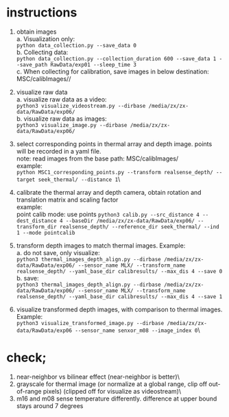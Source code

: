 # instructions

1. obtain images\
    a. Visualization only:\
        `python data_collection.py --save_data 0`\
    b. Collecting data:\
        `python data_collection.py --collection_duration 600 --save_data 1 --save_path RawData/exp01 --sleep_time 3`\
    c. When collecting for calibration, save images in below destination: 
        MSC/calibImages/<distance in meters>/

2. visualize raw data \
    a. visualize raw data as a video:\
        `python3 visualize_videostream.py --dirbase /media/zx/zx-data/RawData/exp06/`\
    b. visualize raw data as images:\
        `python3 visualize_image.py --dirbase /media/zx/zx-data/RawData/exp06/`

3. select corresponding points in thermal array and depth image. points will be recorded in a yaml file. \
    note: read images from the base path: MSC/calibImages/ \
    example:\
        `python MSC1_corresponding_points.py --transform realsense_depth/ --target seek_thermal/ --distance 1`\

4. calibrate the thermal array and depth camera, obtain rotation and translation matrix and scaling factor\
    example: \
    point calib mode: use points 
        `python3 calib.py --src_distance 4 --dest_distance 4 --baseDir /media/zx/zx-data/RawData/exp06/ --transform_dir realsense_depth/ --reference_dir seek_thermal/ --ind 1 --mode pointcalib`

5. transform depth images to match thermal images. Example:\
    a. do not save, only visualize: \
        `python3 thermal_images_depth_align.py --dirbase /media/zx/zx-data/RawData/exp06/ --sensor_name MLX/ --transform_name realsense_depth/ --yaml_base_dir calibresults/ --max_dis 4 --save 0`\
    b. save:\
        `python3 thermal_images_depth_align.py --dirbase /media/zx/zx-data/RawData/exp06/ --sensor_name MLX/ --transform_name realsense_depth/ --yaml_base_dir calibresults/ --max_dis 4 --save 1`

6. visualize transformed depth images, with comparison to thermal images.\
    Example:\
        `python3 visualize_transformed_image.py --dirbase /media/zx/zx-data/RawData/exp06 --sensor_name senxor_m08 --image_index 0`\

# check; 
1. near-neighbor vs bilinear effect (near-neighbor is better)\
2. grayscale for thermal image (or normalize at a global range, clip off out-of-range pixels) (clipped off for visualize as videostream)\
3. m16 and m08 sense temperature differently. difference at upper bound stays around 7 degrees